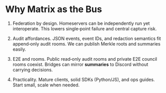 <!-- status: stub; target: 150+ words -->
<!-- status: stub; target: 150+ words -->
<!-- status: stub; target: 150+ words -->
<!-- status: stub; target: 150+ words -->
<!-- status: stub; target: 150+ words -->
# Why Matrix as the Bus

1) Federation by design.  Homeservers can be independently run yet interoperate.  This lowers single‑point failure and central capture risk.

2) Audit affordances.  JSON events, event IDs, and redaction semantics fit append‑only audit rooms.  We can publish Merkle roots and summaries easily.

3) E2E and rooms.  Public read‑only audit rooms and private E2E council rooms coexist.  Bridges can mirror **summaries** to Discord without carrying decisions.

4) Practicality.  Mature clients, solid SDKs (Python/JS), and ops guides.  Start small, scale when needed.






